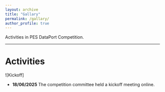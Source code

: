 ```yaml
---
layout: archive
title: "Gallary"
permalink: /gallary/
author_profile: true
---
```

Activities in PES DataPort Competition.

---
# Activities
![Kickoff]
* **18/06/2025**
The competition committee held a kickoff meeting online.
